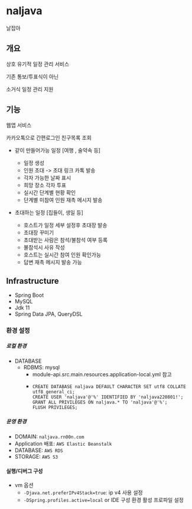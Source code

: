 # naljava

날잡아

## 개요

상호 유기적 일정 관리 서비스

기존 통보/투표식이 아닌

소거식 일정 관리 지원

## 기능

웹앱 서비스

카카오톡으로 간편로그인
친구목록 조회

- 같이 만들어가능 일정 [여행 , 술약속 등]
    - 일정 생성
    - 인원 초대 -> 초대 링크 카톡 발송
    - 각자 가능한 날짜 표시
    - 희망 장소 각자 투표
    - 실시간 단계별 현황 확인
    - 단계별 미참여 인원 재촉 메시지 발송

- 초대하는 일정 [집들이, 생일 등]
    - 호스트가 일정 세부 설정후 초대장 발송
    - 초대장 꾸미기
    - 초대받는 사람은 참석/불참석 여부 등록
    - 불참석시 사유 작성
    - 호스트는 실시간 참여 인원 확인가능
    - 답변 재촉 메시지 발송 가능

## Infrastructure

- Spring Boot
- MySQL
- Jdk 11
- Spring Data JPA, QueryDSL

### 환경 설정

##### 로컬 환경

- DATABASE
    - RDBMS: mysql
        - module-api.src.main.resources.application-local.yml 참고
        - ```
          CREATE DATABASE naljava DEFAULT CHARACTER SET utf8 COLLATE utf8_general_ci;
          CREATE USER 'naljava'@'%' IDENTIFIED BY 'naljava220801!';
          GRANT ALL PRIVILEGES ON naljava.* TO 'naljava'@'%';
          FLUSH PRIVILEGES;
          ```

##### 운영 환경

- DOMAIN: `naljava.rn00n.com`
- Application 배포: `AWS Elastic Beanstalk`
- DATABASE: `AWS RDS`
- STORAGE: `AWS S3`

#### 실행/디버그 구성

- vm 옵션
    - `-Djava.net.preferIPv4Stack=true`: ip v4 사용 설정
    - `-DSpring.profiles.active=local` or IDE 구성 환경 활성 프로파일 설정
